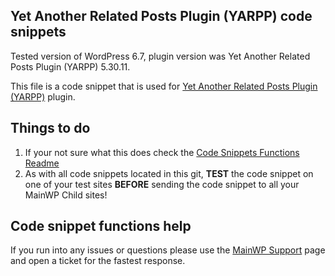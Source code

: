 ## Yet Another Related Posts Plugin (YARPP) code snippets

Tested version of WordPress 6.7, plugin version was Yet Another Related Posts Plugin (YARPP) 5.30.11.

This file is a code snippet that is used for [Yet Another Related Posts Plugin (YARPP)](https://wordpress.org/plugins/yet-another-related-posts-plugin/) plugin. 

## Things to do

1. If your not sure what this does check the [Code Snippets Functions Readme](https://github.com/mainwp/Code-Snippets-Functions/blob/master/README.md)
2. As with all code snippets located in this git, **TEST** the code snippet on one of your test sites **BEFORE** sending the code snippet to all your MainWP Child sites!

## Code snippet functions help

If you run into any issues or questions please use the [MainWP Support](https://mainwp.com/support/) page and open a ticket for the fastest response.
